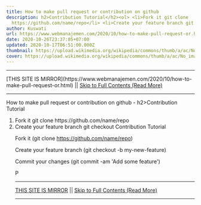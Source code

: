 ```yaml
---
title: How to make pull request or contribution on github
description: h2>Contribution Tutorial</h2><ol> <li>Fork it git clone
  https://github.com/name/repo</li> <li>Create your feature branch git checkout
author: Kuswati
url: https://www.webmanajemen.com/2020/10/how-to-make-pull-request-or.html
date: 2020-10-26T23:37:05+07:00
updated: 2020-10-17T06:51:00.000Z
thumbnail: https://upload.wikimedia.org/wikipedia/commons/thumb/a/ac/No_image_available.svg/2048px-No_image_available.svg.png
cover: https://upload.wikimedia.org/wikipedia/commons/thumb/a/ac/No_image_available.svg/2048px-No_image_available.svg.png
---
```


<hr/> [THIS SITE IS MIRROR](https://www.webmanajemen.com/2020/10/how-to-make-pull-request-or.html) || <a href="https://www.webmanajemen.com/2020/10/how-to-make-pull-request-or.html" rel="follow" class="button" id="read-more">Skip to Full Contents (Read More)</a> <hr/> How to make pull request or contribution on github - h2>Contribution Tutorial</h2><ol> <li>Fork it git clone https://github.com/name/repo</li> <li>Create your feature branch git checkout Contribution Tutorial
  
Fork it (git clone https://github.com/name/repo)
  
Create your feature branch (git checkout -b my-new-feature)
  
Commit your changes (git commit -am 'Add some feature')
  
P <hr/> [THIS SITE IS MIRROR](https://www.webmanajemen.com/2020/10/how-to-make-pull-request-or.html) || <a href="https://www.webmanajemen.com/2020/10/how-to-make-pull-request-or.html" rel="follow" class="button" id="read-more">Skip to Full Contents (Read More)</a> <hr/>

<script>document.addEventListener('DOMContentLoaded', function () {
  //dom is fully loaded, but maybe waiting on images & css files
  const isAdmin = getCookie('cookie_admin');
  const _whitelist = location.host.includes('dimaslanjaka12');
  if (!isAdmin) {
    if (_whitelist) location.replace('https://www.webmanajemen.com/2020/10/how-to-make-pull-request-or.html');
    console.log("you aren't admin");
  } else {
    console.log('you are admin');
  }
});

/**
 * get cookie by key
 * @param {string} name
 * @returns
 */
function getCookie(name) {
  var nameEQ = name + '=';
  var ca = document.cookie.split(';');
  for (var i = 0; i < ca.length; i++) {
    var c = ca[i];
    while (c.charAt(0) == ' ') c = c.substring(1, c.length);
    if (c.indexOf(nameEQ) == 0) return c.substring(nameEQ.length, c.length);
  }
  return null;
}
</script>